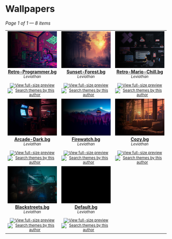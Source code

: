 # Wallpapers

*Page 1 of 1 — 8 items*

<table align="center"><tr>
<td align="center" valign="top" width="33%">

<a href="https://github.com/Leviathanium/NextUI-Themes/raw/main/Uploads/Components/Wallpapers/Retro-Programmer.bg.zip">
<img title="Name: Retro-Programmer.bg&#013;Author: Leviathan&#013;(Click to download)" width="480px" src="https://github.com/Leviathanium/NextUI-Themes/raw/main/Catalog/Components/Wallpapers/previews/Retro-Programmer.bg.png" /><br/>
<b>Retro-Programmer.bg</b>
</a><br/>
<sup><i>Leviathan</i></sup><br>
<sub>
<sup><a title="Last updated: " href="https://github.com/Leviathanium/NextUI-Themes/commits/main/Catalog/wallpapers/Retro-Programmer.bg"></a></sup>
&nbsp;&nbsp;<a href="https://github.com/Leviathanium/NextUI-Themes/raw/main/Catalog/Components/Wallpapers/previews/Retro-Programmer.bg.png"><img title="View full-size preview" src="https://user-images.githubusercontent.com/44569252/194037184-ae453506-2536-4c6f-8a19-4a6c1de6ce32.png" width="16"></a>&nbsp;&nbsp;<a href="https://github.com/search?q=filename%3A%22Leviathan%22+repo%3ALeviathanium%2FNextUI-Themes"><img src="https://user-images.githubusercontent.com/44569252/194037581-698a5004-8b75-4da6-a63d-b41d541ebde2.png" width="16" title="Search themes by this author"></a>
</sub>
</td>

<td align="center" valign="top" width="33%">

<a href="https://github.com/Leviathanium/NextUI-Themes/raw/main/Uploads/Components/Wallpapers/Sunset-Forest.bg.zip">
<img title="Name: Sunset-Forest.bg&#013;Author: Leviathan&#013;(Click to download)" width="480px" src="https://github.com/Leviathanium/NextUI-Themes/raw/main/Catalog/Components/Wallpapers/previews/Sunset-Forest.bg.png" /><br/>
<b>Sunset-Forest.bg</b>
</a><br/>
<sup><i>Leviathan</i></sup><br>
<sub>
<sup><a title="Last updated: " href="https://github.com/Leviathanium/NextUI-Themes/commits/main/Catalog/wallpapers/Sunset-Forest.bg"></a></sup>
&nbsp;&nbsp;<a href="https://github.com/Leviathanium/NextUI-Themes/raw/main/Catalog/Components/Wallpapers/previews/Sunset-Forest.bg.png"><img title="View full-size preview" src="https://user-images.githubusercontent.com/44569252/194037184-ae453506-2536-4c6f-8a19-4a6c1de6ce32.png" width="16"></a>&nbsp;&nbsp;<a href="https://github.com/search?q=filename%3A%22Leviathan%22+repo%3ALeviathanium%2FNextUI-Themes"><img src="https://user-images.githubusercontent.com/44569252/194037581-698a5004-8b75-4da6-a63d-b41d541ebde2.png" width="16" title="Search themes by this author"></a>
</sub>
</td>

<td align="center" valign="top" width="33%">

<a href="https://github.com/Leviathanium/NextUI-Themes/raw/main/Uploads/Components/Wallpapers/Retro-Mario-Chill.bg.zip">
<img title="Name: Retro-Mario-Chill.bg&#013;Author: Leviathan&#013;(Click to download)" width="480px" src="https://github.com/Leviathanium/NextUI-Themes/raw/main/Catalog/Components/Wallpapers/previews/Retro-Mario-Chill.bg.png" /><br/>
<b>Retro-Mario-Chill.bg</b>
</a><br/>
<sup><i>Leviathan</i></sup><br>
<sub>
<sup><a title="Last updated: " href="https://github.com/Leviathanium/NextUI-Themes/commits/main/Catalog/wallpapers/Retro-Mario-Chill.bg"></a></sup>
&nbsp;&nbsp;<a href="https://github.com/Leviathanium/NextUI-Themes/raw/main/Catalog/Components/Wallpapers/previews/Retro-Mario-Chill.bg.png"><img title="View full-size preview" src="https://user-images.githubusercontent.com/44569252/194037184-ae453506-2536-4c6f-8a19-4a6c1de6ce32.png" width="16"></a>&nbsp;&nbsp;<a href="https://github.com/search?q=filename%3A%22Leviathan%22+repo%3ALeviathanium%2FNextUI-Themes"><img src="https://user-images.githubusercontent.com/44569252/194037581-698a5004-8b75-4da6-a63d-b41d541ebde2.png" width="16" title="Search themes by this author"></a>
</sub>
</td>
</tr><tr>
<td align="center" valign="top" width="33%">

<a href="https://github.com/Leviathanium/NextUI-Themes/raw/main/Uploads/Components/Wallpapers/Arcade-Dark.bg.zip">
<img title="Name: Arcade-Dark.bg&#013;Author: Leviathan&#013;(Click to download)" width="480px" src="https://github.com/Leviathanium/NextUI-Themes/raw/main/Catalog/Components/Wallpapers/previews/Arcade-Dark.bg.png" /><br/>
<b>Arcade-Dark.bg</b>
</a><br/>
<sup><i>Leviathan</i></sup><br>
<sub>
<sup><a title="Last updated: " href="https://github.com/Leviathanium/NextUI-Themes/commits/main/Catalog/wallpapers/Arcade-Dark.bg"></a></sup>
&nbsp;&nbsp;<a href="https://github.com/Leviathanium/NextUI-Themes/raw/main/Catalog/Components/Wallpapers/previews/Arcade-Dark.bg.png"><img title="View full-size preview" src="https://user-images.githubusercontent.com/44569252/194037184-ae453506-2536-4c6f-8a19-4a6c1de6ce32.png" width="16"></a>&nbsp;&nbsp;<a href="https://github.com/search?q=filename%3A%22Leviathan%22+repo%3ALeviathanium%2FNextUI-Themes"><img src="https://user-images.githubusercontent.com/44569252/194037581-698a5004-8b75-4da6-a63d-b41d541ebde2.png" width="16" title="Search themes by this author"></a>
</sub>
</td>

<td align="center" valign="top" width="33%">

<a href="https://github.com/Leviathanium/NextUI-Themes/raw/main/Uploads/Components/Wallpapers/Firewatch.bg.zip">
<img title="Name: Firewatch.bg&#013;Author: Leviathan&#013;(Click to download)" width="480px" src="https://github.com/Leviathanium/NextUI-Themes/raw/main/Catalog/Components/Wallpapers/previews/Firewatch.bg.png" /><br/>
<b>Firewatch.bg</b>
</a><br/>
<sup><i>Leviathan</i></sup><br>
<sub>
<sup><a title="Last updated: " href="https://github.com/Leviathanium/NextUI-Themes/commits/main/Catalog/wallpapers/Firewatch.bg"></a></sup>
&nbsp;&nbsp;<a href="https://github.com/Leviathanium/NextUI-Themes/raw/main/Catalog/Components/Wallpapers/previews/Firewatch.bg.png"><img title="View full-size preview" src="https://user-images.githubusercontent.com/44569252/194037184-ae453506-2536-4c6f-8a19-4a6c1de6ce32.png" width="16"></a>&nbsp;&nbsp;<a href="https://github.com/search?q=filename%3A%22Leviathan%22+repo%3ALeviathanium%2FNextUI-Themes"><img src="https://user-images.githubusercontent.com/44569252/194037581-698a5004-8b75-4da6-a63d-b41d541ebde2.png" width="16" title="Search themes by this author"></a>
</sub>
</td>

<td align="center" valign="top" width="33%">

<a href="https://github.com/Leviathanium/NextUI-Themes/raw/main/Uploads/Components/Wallpapers/Cozy.bg.zip">
<img title="Name: Cozy.bg&#013;Author: Leviathan&#013;(Click to download)" width="480px" src="https://github.com/Leviathanium/NextUI-Themes/raw/main/Catalog/Components/Wallpapers/previews/Cozy.bg.png" /><br/>
<b>Cozy.bg</b>
</a><br/>
<sup><i>Leviathan</i></sup><br>
<sub>
<sup><a title="Last updated: " href="https://github.com/Leviathanium/NextUI-Themes/commits/main/Catalog/wallpapers/Cozy.bg"></a></sup>
&nbsp;&nbsp;<a href="https://github.com/Leviathanium/NextUI-Themes/raw/main/Catalog/Components/Wallpapers/previews/Cozy.bg.png"><img title="View full-size preview" src="https://user-images.githubusercontent.com/44569252/194037184-ae453506-2536-4c6f-8a19-4a6c1de6ce32.png" width="16"></a>&nbsp;&nbsp;<a href="https://github.com/search?q=filename%3A%22Leviathan%22+repo%3ALeviathanium%2FNextUI-Themes"><img src="https://user-images.githubusercontent.com/44569252/194037581-698a5004-8b75-4da6-a63d-b41d541ebde2.png" width="16" title="Search themes by this author"></a>
</sub>
</td>
</tr><tr>
<td align="center" valign="top" width="33%">

<a href="https://github.com/Leviathanium/NextUI-Themes/raw/main/Uploads/Components/Wallpapers/Blackstreets.bg.zip">
<img title="Name: Blackstreets.bg&#013;Author: Leviathan&#013;(Click to download)" width="480px" src="https://github.com/Leviathanium/NextUI-Themes/raw/main/Catalog/Components/Wallpapers/previews/Blackstreets.bg.png" /><br/>
<b>Blackstreets.bg</b>
</a><br/>
<sup><i>Leviathan</i></sup><br>
<sub>
<sup><a title="Last updated: " href="https://github.com/Leviathanium/NextUI-Themes/commits/main/Catalog/wallpapers/Blackstreets.bg"></a></sup>
&nbsp;&nbsp;<a href="https://github.com/Leviathanium/NextUI-Themes/raw/main/Catalog/Components/Wallpapers/previews/Blackstreets.bg.png"><img title="View full-size preview" src="https://user-images.githubusercontent.com/44569252/194037184-ae453506-2536-4c6f-8a19-4a6c1de6ce32.png" width="16"></a>&nbsp;&nbsp;<a href="https://github.com/search?q=filename%3A%22Leviathan%22+repo%3ALeviathanium%2FNextUI-Themes"><img src="https://user-images.githubusercontent.com/44569252/194037581-698a5004-8b75-4da6-a63d-b41d541ebde2.png" width="16" title="Search themes by this author"></a>
</sub>
</td>

<td align="center" valign="top" width="33%">

<a href="https://github.com/Leviathanium/NextUI-Themes/raw/main/Uploads/Components/Wallpapers/Default.bg.zip">
<img title="Name: Default.bg&#013;Author: Leviathan&#013;(Click to download)" width="480px" src="https://github.com/Leviathanium/NextUI-Themes/raw/main/Catalog/Components/Wallpapers/previews/Default.bg.png" /><br/>
<b>Default.bg</b>
</a><br/>
<sup><i>Leviathan</i></sup><br>
<sub>
<sup><a title="Last updated: " href="https://github.com/Leviathanium/NextUI-Themes/commits/main/Catalog/wallpapers/Default.bg"></a></sup>
&nbsp;&nbsp;<a href="https://github.com/Leviathanium/NextUI-Themes/raw/main/Catalog/Components/Wallpapers/previews/Default.bg.png"><img title="View full-size preview" src="https://user-images.githubusercontent.com/44569252/194037184-ae453506-2536-4c6f-8a19-4a6c1de6ce32.png" width="16"></a>&nbsp;&nbsp;<a href="https://github.com/search?q=filename%3A%22Leviathan%22+repo%3ALeviathanium%2FNextUI-Themes"><img src="https://user-images.githubusercontent.com/44569252/194037581-698a5004-8b75-4da6-a63d-b41d541ebde2.png" width="16" title="Search themes by this author"></a>
</sub>
</td>


</tr></table>




